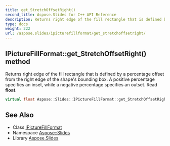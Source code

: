 ```yaml
---
title: get_StretchOffsetRight()
second_title: Aspose.Slides for C++ API Reference
description: Returns right edge of the fill rectangle that is defined by a percentage offset from the right edge of the shape's bounding box. A positive percentage specifies an inset, while a negative percentage specifies an outset. Read float.
type: docs
weight: 222
url: /aspose.slides/ipicturefillformat/get_stretchoffsetright/
---
```

## IPictureFillFormat::get_StretchOffsetRight() method


Returns right edge of the fill rectangle that is defined by a percentage offset from the right edge of the shape's bounding box. A positive percentage specifies an inset, while a negative percentage specifies an outset. Read **float**.

```cpp
virtual float Aspose::Slides::IPictureFillFormat::get_StretchOffsetRight()=0
```

## See Also

* Class [IPictureFillFormat](../)
* Namespace [Aspose::Slides](../../)
* Library [Aspose.Slides](../../../)